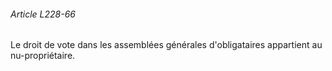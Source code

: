 ###### Article L228-66

Le droit de vote dans les assemblées générales d'obligataires appartient au nu-propriétaire.

